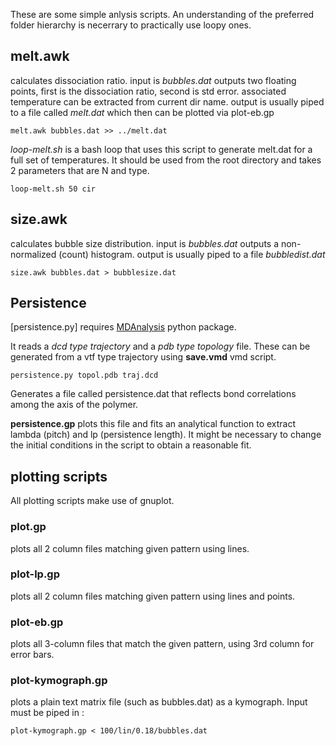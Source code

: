 These are some simple anlysis scripts. An understanding of the preferred folder hierarchy is necerrary to practically use loopy ones.

## melt.awk

calculates dissociation ratio. 
input is *bubbles.dat*
outputs two floating points, first is the dissociation ratio, second is std error. 
associated temperature can be extracted from current dir name. 
output is usually piped to a file called *melt.dat* which then can be plotted via plot-eb.gp

`melt.awk bubbles.dat >> ../melt.dat`

*loop-melt.sh* is a bash loop that uses this script to generate melt.dat for a full set of temperatures. It should be used from the root directory and takes 2 parameters that are N and type. 

`loop-melt.sh 50 cir`

## size.awk

calculates bubble size distribution.
input is *bubbles.dat*
outputs a non-normalized (count) histogram. 
output is usually piped to a file *bubbledist.dat*

`size.awk bubbles.dat > bubblesize.dat`

## Persistence

[persistence.py] requires [MDAnalysis](http://www.mdanalysis.org/) python package.

It reads a *dcd type trajectory* and a *pdb type topology* file. These can be generated from a vtf type trajectory using **save.vmd** vmd script. 

`persistence.py topol.pdb traj.dcd`

Generates a file called persistence.dat that reflects bond correlations among the axis of the polymer. 

**persistence.gp** plots this file and fits an analytical function to extract lambda (pitch) and lp (persistence length). It might be necessary to change the initial conditions in the script to obtain a reasonable fit. 

## plotting scripts

All plotting scripts make use of gnuplot.

### plot.gp

plots all 2 column files matching given pattern using lines.

### plot-lp.gp

plots all 2 column files matching given pattern using lines and points.

### plot-eb.gp 

plots all 3-column files that match the given pattern, using 3rd column for error bars.

### plot-kymograph.gp

plots a plain text matrix file (such as bubbles.dat) as a kymograph. Input must be piped in :

`plot-kymograph.gp < 100/lin/0.18/bubbles.dat`


